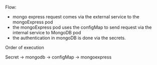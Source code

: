 Flow:

  - mongo express request comes via the external service to the mongoExpress pod
  - the mongoExpress pod uses the configMap to send request via the internal service to MongoDB pod
  - the authentication in mongoDB is done via the secrets.

Order of execution

Secret -> mongodb -> configMap -> mongoexpress
